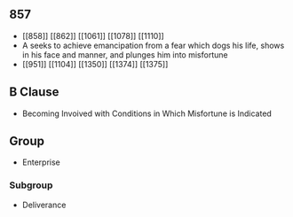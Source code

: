 ## 857
- [[858]] [[862]] [[1061]] [[1078]] [[1110]] 
- A seeks to achieve emancipation from a fear which dogs his life, shows in his face and manner, and plunges him into misfortune
- [[951]] [[1104]] [[1350]] [[1374]] [[1375]] 

## B Clause
- Becoming Invoived with Conditions in Which Misfortune is Indicated

## Group
- Enterprise

### Subgroup
- Deliverance

